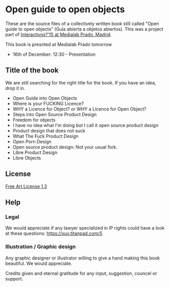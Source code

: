 Open guide to open objects
==========================

These are the source files of a collectively written book still called "Open guide to open objects" (Guía abierta a objetos abiertos).
This was a project part of [Interactivos?'15 at Medialab Prado, Madrid](http://comunidad.medialab-prado.es/en/groups/open-guide-open-objects).

This book is presnted at Medialab Prado tomorrow
- 16th of December: 12:30 - Presentation

Title of the book
-----------------
We are still searching for the right title for the book. If you have an idea, drop it in.

- Open Guide into Open Objects
- Where is your FUCKING Licence?
- WHY a Licence for Object? or WHY a Licence for Open Object?
- Steps into Open Source Product Design
- Freedom for objects
- I have no idea what I'm doing but I call it open source product design
- Product design that does not suck
- What The Fuck Product Design
- Open Porn Design
- Open source product design: Not your usual fork.
- Libre Product Design
- Libre Objects


License
-----------
[Free Art License 1.3](http://artlibre.org/licence/lal/en/ )

Help
------
### Legal
We would appreciate if any lawyer specialized in IP rights could have a look at these questions: https://xuv.titanpad.com/5

### Illustration / Graphic design
Any graphic designer or illustrator willing to give a hand making this book beautiful. We would appreciate.

Credits given and eternal gratitude for any input, suggestion, councel or support.
